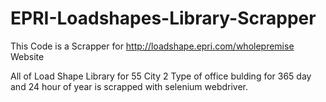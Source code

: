 # EPRI-Loadshapes-Library-Scrapper
This Code is a Scrapper for http://loadshape.epri.com/wholepremise Website

All of Load Shape Library for 55 City 2 Type of office bulding for 365 day and 24 hour of year is scrapped with selenium webdriver.
